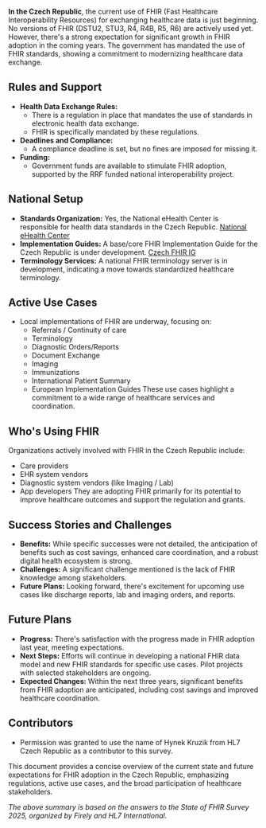 **In the Czech Republic**, the current use of FHIR (Fast Healthcare Interoperability Resources) for exchanging healthcare data is just beginning. No versions of FHIR (DSTU2, STU3, R4, R4B, R5, R6) are actively used yet. However, there's a strong expectation for significant growth in FHIR adoption in the coming years. The government has mandated the use of FHIR standards, showing a commitment to modernizing healthcare data exchange.

## Rules and Support
- **Health Data Exchange Rules:**
  - There is a regulation in place that mandates the use of standards in electronic health data exchange.
  - FHIR is specifically mandated by these regulations.
- **Deadlines and Compliance:**
  - A compliance deadline is set, but no fines are imposed for missing it.
- **Funding:**
  - Government funds are available to stimulate FHIR adoption, supported by the RRF funded national interoperability project.

## National Setup
- **Standards Organization:** Yes, the National eHealth Center is responsible for health data standards in the Czech Republic. [National eHealth Center](https://ncez.mzcr.cz)
- **Implementation Guides:** A base/core FHIR Implementation Guide for the Czech Republic is under development. [Czech FHIR IG](https://build.fhir.org/ig/HL7-cz)
- **Terminology Services:** A national FHIR terminology server is in development, indicating a move towards standardized healthcare terminology.

## Active Use Cases
- Local implementations of FHIR are underway, focusing on:
  - Referrals / Continuity of care
  - Terminology
  - Diagnostic Orders/Reports
  - Document Exchange
  - Imaging
  - Immunizations
  - International Patient Summary
  - European Implementation Guides
These use cases highlight a commitment to a wide range of healthcare services and coordination.

## Who's Using FHIR
Organizations actively involved with FHIR in the Czech Republic include:
- Care providers
- EHR system vendors
- Diagnostic system vendors (like Imaging / Lab)
- App developers
They are adopting FHIR primarily for its potential to improve healthcare outcomes and support the regulation and grants.

## Success Stories and Challenges
- **Benefits:** While specific successes were not detailed, the anticipation of benefits such as cost savings, enhanced care coordination, and a robust digital health ecosystem is strong.
- **Challenges:** A significant challenge mentioned is the lack of FHIR knowledge among stakeholders.
- **Future Plans:** Looking forward, there's excitement for upcoming use cases like discharge reports, lab and imaging orders, and reports.

## Future Plans
- **Progress:** There's satisfaction with the progress made in FHIR adoption last year, meeting expectations.
- **Next Steps:** Efforts will continue in developing a national FHIR data model and new FHIR standards for specific use cases. Pilot projects with selected stakeholders are ongoing.
- **Expected Changes:** Within the next three years, significant benefits from FHIR adoption are anticipated, including cost savings and improved healthcare coordination.

## Contributors
- Permission was granted to use the name of Hynek Kruzik from HL7 Czech Republic as a contributor to this survey.

This document provides a concise overview of the current state and future expectations for FHIR adoption in the Czech Republic, emphasizing regulations, active use cases, and the broad participation of healthcare stakeholders.

*The above summary is based on the answers to the State of FHIR Survey 2025, organized by Firely and HL7 International.*